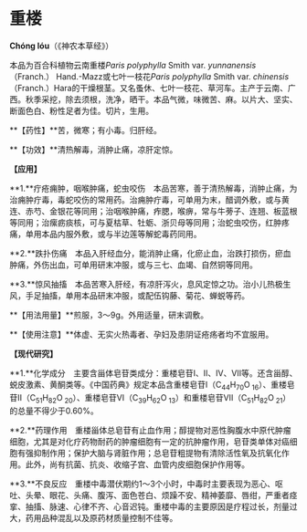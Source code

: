 # 重楼

**Chóng lóu**（《神农本草经》）

本品为百合科植物云南重楼*Paris polyphylla* Smith var. *yunnanensis*（Franch.） Hand.-Mazz或七叶一枝花*Paris polyphylla* Smith var. *chinensis* （Franch.）Hara的干燥根茎。又名蚤休、七叶一枝花、草河车。主产于云南、广西。秋季采挖，除去须根，洗净，晒干。本品气微，味微苦、麻。以片大、坚实、断面色白、粉性足者为佳。切片，生用。

**【药性】**苦，微寒；有小毒。归肝经。

**【功效】**清热解毒，消肿止痛，凉肝定惊。

**【应用】**

**1.**疔疮痈肿，咽喉肿痛，蛇虫咬伤　本品苦寒，善于清热解毒，消肿止痛，为治痈肿疔毒，毒蛇咬伤的常用药。治痈肿疔毒，可单用为末，醋调外敷，或与黄连、赤芍、金银花等同用；治咽喉肿痛，痄腮，喉痹，常与牛蒡子、连翘、板蓝根等同用；治瘰疬痰核，可与夏枯草、牡蛎、浙贝母等同用；治蛇虫咬伤，红肿疼痛，单用本品内服外敷，或与半边莲等解蛇毒药同用。

**2.**跌扑伤痛　本品入肝经血分，能消肿止痛，化瘀止血，治跌打损伤，瘀血肿痛，外伤出血，可单用研末冲服，或与三七、血竭、自然铜等同用。

**3.**惊风抽搐　本品苦寒入肝经，有凉肝泻火，息风定惊之功。治小儿热极生风，手足抽搐，单用本品研末冲服，或配伍钩藤、菊花、蝉蜕等药。

**【用法用量】**煎服，3～9g。外用适量，研末调敷。

**【使用注意】**体虚、无实火热毒者、孕妇及患阴证疮疡者均不宜服用。

**【现代研究】**

**1.**化学成分　主要含甾体皂苷类成分：重楼皂苷Ⅰ、Ⅱ、Ⅳ、Ⅶ等。还含甾醇、蜕皮激素、黄酮类等。《中国药典》规定本品含重楼皂苷Ⅰ（C<sub>44</sub>H<sub>70</sub>O<sub> 16</sub>）、重楼皂苷Ⅱ（C<sub>51</sub>H<sub>82</sub>O<sub> 20</sub>）、重楼皂苷Ⅵ（C<sub>39</sub>H<sub>62</sub>O<sub> 13</sub>）和重楼皂苷Ⅶ（C<sub>51</sub>H<sub>82</sub>O<sub> 21</sub>）的总量不得少于0.60%。

**2.**药理作用　重楼甾体总皂苷有止血作用；醇提物对恶性胸腹水中原代肿瘤细胞，尤其是对化疗药物耐药的肿瘤细胞有一定的抗肿瘤作用，皂苷类单体对癌细胞有强抑制作用；保护大脑与肾脏作用；总皂苷粗提物有清除活性氧及抗氧化作用。此外，尚有抗菌、抗炎、收缩子宫、血管内皮细胞保护作用等。

**3.**不良反应　重楼中毒潜伏期约1～3个小时，中毒时主要表现为恶心、呕吐、头晕、眼花、头痛、腹泻、面色苍白、烦躁不安、精神萎靡、唇绀，严重者痉挛、抽搐、脉速、心律不齐、心音迟钝。重楼中毒的主要原因是疗程过长，剂量过大，药用品种混乱以及原药材质量控制不佳等。

